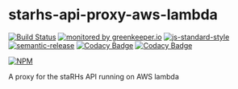 # starhs-api-proxy-aws-lambda
  
[![Build Status](https://travis-ci.org/ResourcefulHumans/starhs-api-proxy-aws-lambda.svg?branch=master)](https://travis-ci.org/ResourcefulHumans/starhs-api-proxy-aws-lambda)
[![monitored by greenkeeper.io](https://img.shields.io/badge/greenkeeper.io-monitored-brightgreen.svg)](http://greenkeeper.io/) 
[![js-standard-style](https://img.shields.io/badge/code%20style-standard-brightgreen.svg)](http://standardjs.com/)
[![semantic-release](https://img.shields.io/badge/semver-semantic%20release-e10079.svg)](https://github.com/semantic-release/semantic-release)
[![Codacy Badge](https://api.codacy.com/project/badge/Grade/3158e27af9b1481a8145928f6839369a)](https://www.codacy.com/app/ResourcefulHumans/starhs-api-proxy-aws-lambda?utm_source=github.com&amp;utm_medium=referral&amp;utm_content=ResourcefulHumans/starhs-api-proxy-aws-lambda&amp;utm_campaign=Badge_Grade)
[![Codacy Badge](https://api.codacy.com/project/badge/Coverage/3158e27af9b1481a8145928f6839369a)](https://www.codacy.com/app/ResourcefulHumans/starhs-api-proxy-aws-lambda?utm_source=github.com&amp;utm_medium=referral&amp;utm_content=ResourcefulHumans/starhs-api-proxy-aws-lambda&amp;utm_campaign=Badge_Coverage)

[![NPM](https://nodei.co/npm/starhs-api-proxy-aws-lambda.png?downloads=true&downloadRank=true&stars=true)](https://nodei.co/npm/starhs-api-proxy-aws-lambda/)

A proxy for the staRHs API running on AWS lambda
